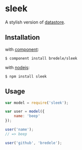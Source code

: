 sleek
=====

  A stylish version of [datastore](http://github.com/bredele/datastore).

## Installation

with [component](http://component.io):

    $ component install bredele/sleek

with [nodejs](http://nodejs.org):

    $ npm install sleek

## Usage

```js
var model = require('sleek');

var user = model({
	name: 'beep'
});

user('name');
// => beep

user('github', 'bredele');

```
